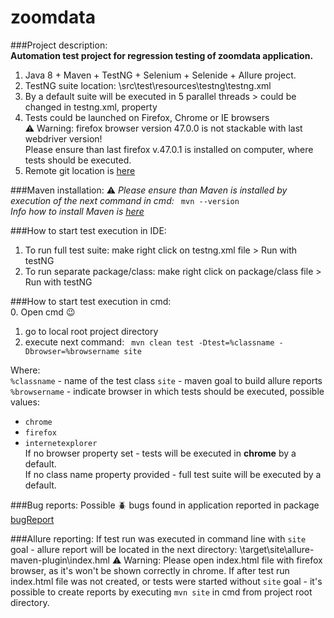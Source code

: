 # zoomdata  

###Project description:  
**Automation test project for regression testing of zoomdata application.**  
1. Java 8 + Maven + TestNG + Selenium + Selenide + Allure project.
2. TestNG suite location: \src\test\resources\testng\testng.xml  
3. By a default suite will be executed in 5 parallel threads > could be changed in testng.xml, property <thread-count>
4. Tests could be launched on Firefox, Chrome or IE browsers    
 :warning: Warning: firefox browser version 47.0.0 is not stackable with last webdriver version!  
 Please ensure than last firefox v.47.0.1 is installed on computer, where tests should be executed.  
5. Remote git location is [here](https://github.com/Vitalik549/zoomdata/)  

###Maven installation:
 :warning: *Please ensure than Maven is installed by execution of the next command in cmd:* ```  mvn --version  ```  
*Info how to install Maven is [here](https://github.com/Vitalik549/zoomdata/)*


###How to start test execution in IDE:  
1. To run full test suite: make right click on testng.xml file > Run with testNG  
2. To run separate package/class: make right click on package/class file > Run with testNG


###How to start test execution in cmd:  
0. Open cmd :wink:  
1. go to local root project directory  
2. execute next command:
```  mvn clean test -Dtest=%classname -Dbrowser=%browsername site ```


Where:   
```%classname```  - name of the test class
```site```  - maven goal to build allure reports
```%browsername```  - indicate browser in which tests should be executed, possible values:
- ```chrome```  
- ```firefox```  
- ```internetexplorer```  
If no browser property set - tests will be executed in **chrome** by a default.  
If no class name property provided - full test suite will be executed by a default.


###Bug reports:
Possible :beetle: bugs found in application reported in package  [bugReport](https://github.com/Vitalik549/zoomdata/tree/master/bugReport)

###Allure reporting:
If test run was executed in command line with ```site``` goal - allure report will be located in the next directory: \target\site\allure-maven-plugin\index.hml
:warning: Warning: Please open index.html file with firefox browser, as it's won't be shown correctly in chrome.
If after test run index.html file was not created, or tests were started without ```site``` goal - it's possible to create reports by executing ```mvn site``` in cmd from project root directory.